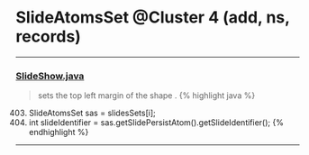 # SlideAtomsSet @Cluster 4 (add, ns, records)

***

### [SlideShow.java](https://searchcode.com/codesearch/view/97394959/)
> sets the top left margin of the shape . 
{% highlight java %}
403. SlideAtomsSet sas = slidesSets[i];
404. int slideIdentifier = sas.getSlidePersistAtom().getSlideIdentifier();
{% endhighlight %}

***

